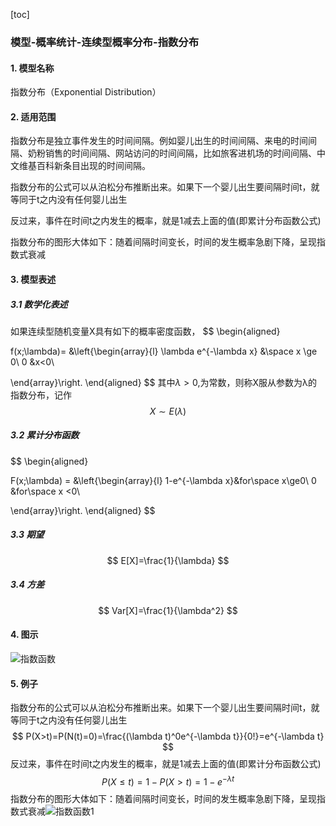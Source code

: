 [toc]

### 模型-概率统计-连续型概率分布-指数分布

#### 1. 模型名称

指数分布（Exponential Distribution）

#### 2. 适用范围

指数分布是独立事件发生的时间间隔。例如婴儿出生的时间间隔、来电的时间间隔、奶粉销售的时间间隔、网站访问的时间间隔，比如旅客进机场的时间间隔、中文维基百科新条目出现的时间间隔。

指数分布的公式可以从泊松分布推断出来。如果下一个婴儿出生要间隔时间t，就等同于t之内没有任何婴儿出生

反过来，事件在时间t之内发生的概率，就是1减去上面的值(即累计分布函数公式)

指数分布的图形大体如下：随着间隔时间变长，时间的发生概率急剧下降，呈现指数式衰减

#### 3. 模型表述

##### 3.1 数学化表述

如果连续型随机变量X具有如下的概率密度函数，
$$
\begin{aligned}

 f(x;\lambda)= &\left\{\begin{array}{l}
\lambda e^{-\lambda x} &\space   x \ge 0\\
0 &x<0\

\end{array}\right.
\end{aligned}
$$
其中$\lambda >0$,为常数，则称X服从参数为λ的指数分布，记作
$$
X∼E(\lambda)
$$

##### 3.2 累计分布函数

$$
\begin{aligned}

F(x;\lambda) = &\left\{\begin{array}{l}
1-e^{-\lambda x}&for\space   x\ge0\\
0  &for\space   x <0\\


\end{array}\right.
\end{aligned}
$$

##### 3.3 期望

$$
E[X]=\frac{1}{\lambda}
$$

##### 3.4 方差

$$
Var[X]=\frac{1}{\lambda^2}
$$

#### 4. 图示

![指数函数](模型-概率统计-连续型概率分布-指数分布【czy】.assets/指数函数-1644673380992.png)

#### 5. 例子

指数分布的公式可以从泊松分布推断出来。如果下一个婴儿出生要间隔时间t，就等同于t之内没有任何婴儿出生
$$
P(X>t)=P(N(t)=0)=\frac{(\lambda t)^0e^{-\lambda t}}{0!}=e^{-\lambda t}
$$
反过来，事件在时间t之内发生的概率，就是1减去上面的值(即累计分布函数公式)
$$
P(X\le t)=1-P(X>t)=1-e^{-\lambda t}
$$
指数分布的图形大体如下：随着间隔时间变长，时间的发生概率急剧下降，呈现指数式衰减![指数函数1](模型-概率统计-连续型概率分布-指数分布【czy】.assets/指数函数1.png)